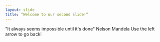 ```yaml
---
layout: slide
title: “Welcome to our second slide!”
---
```

"It always seems impossible until it's done" Nelson Mandela
Use the left arrow to go back!
